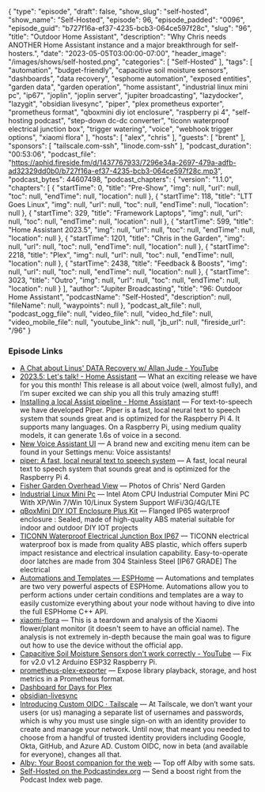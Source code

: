 {
  "type": "episode",
  "draft": false,
  "show_slug": "self-hosted",
  "show_name": "Self-Hosted",
  "episode": 96,
  "episode_padded": "0096",
  "episode_guid": "b727f16a-ef37-4235-bcb3-064ce597f28c",
  "slug": "96",
  "title": "Outdoor Home Assistant",
  "description": "Why Chris needs ANOTHER Home Assistant instance and a major breakthrough for self-hosters.",
  "date": "2023-05-05T03:00:00-07:00",
  "header_image": "/images/shows/self-hosted.png",
  "categories": [
    "Self-Hosted"
  ],
  "tags": [
    "automation",
    "budget-friendly",
    "capacitive soil moisture sensors",
    "dashboards",
    "data recovery",
    "esphome automation",
    "exposed entities",
    "garden data",
    "garden operation",
    "home assistant",
    "industrial linux mini pc",
    "ip67",
    "joplin",
    "joplin server",
    "jupiter broadcasting",
    "lazydocker",
    "lazygit",
    "obsidian livesync",
    "piper",
    "plex prometheus exporter",
    "prometheus format",
    "qboxmini diy iot enclosure",
    "raspberry pi 4",
    "self-hosting podcast",
    "step-down dc-dc converter",
    "ticonn waterproof electrical junction box",
    "trigger watering",
    "voice",
    "webhook trigger options",
    "xiaomi flora"
  ],
  "hosts": [
    "alex",
    "chris"
  ],
  "guests": [
    "brent"
  ],
  "sponsors": [
    "tailscale.com-ssh",
    "linode.com-ssh"
  ],
  "podcast_duration": "00:53:06",
  "podcast_file": "https://aphid.fireside.fm/d/1437767933/7296e34a-2697-479a-adfb-ad32329dd0b0/b727f16a-ef37-4235-bcb3-064ce597f28c.mp3",
  "podcast_bytes": 44607498,
  "podcast_chapters": {
    "version": "1.1.0",
    "chapters": [
      {
        "startTime": 0,
        "title": "Pre-Show",
        "img": null,
        "url": null,
        "toc": null,
        "endTime": null,
        "location": null
      },
      {
        "startTime": 118,
        "title": "LTT Goes Linux",
        "img": null,
        "url": null,
        "toc": null,
        "endTime": null,
        "location": null
      },
      {
        "startTime": 329,
        "title": "Framework Laptops",
        "img": null,
        "url": null,
        "toc": null,
        "endTime": null,
        "location": null
      },
      {
        "startTime": 599,
        "title": "Home Assistant 2023.5",
        "img": null,
        "url": null,
        "toc": null,
        "endTime": null,
        "location": null
      },
      {
        "startTime": 1201,
        "title": "Chris in the Garden",
        "img": null,
        "url": null,
        "toc": null,
        "endTime": null,
        "location": null
      },
      {
        "startTime": 2218,
        "title": "Plex",
        "img": null,
        "url": null,
        "toc": null,
        "endTime": null,
        "location": null
      },
      {
        "startTime": 2438,
        "title": "Feedback & Boosts",
        "img": null,
        "url": null,
        "toc": null,
        "endTime": null,
        "location": null
      },
      {
        "startTime": 3023,
        "title": "Outro",
        "img": null,
        "url": null,
        "toc": null,
        "endTime": null,
        "location": null
      }
    ],
    "author": "Jupiter Broadcasting",
    "title": "96: Outdoor Home Assistant",
    "podcastName": "Self-Hosted",
    "description": null,
    "fileName": null,
    "waypoints": null
  },
  "podcast_alt_file": null,
  "podcast_ogg_file": null,
  "video_file": null,
  "video_hd_file": null,
  "video_mobile_file": null,
  "youtube_link": null,
  "jb_url": null,
  "fireside_url": "/96"
}


### Episode Links

  * [A Chat about Linus' DATA Recovery w/ Allan Jude - YouTube](https://www.youtube.com/watch?v=uYAezxwIxUw "A Chat about Linus' DATA Recovery w/ Allan Jude - YouTube")
  * [2023.5: Let's talk! - Home Assistant](https://www.home-assistant.io/blog/2023/05/03/release-20235/ "2023.5: Let's talk! - Home Assistant") — What an exciting release we have for you this month! This release is all about voice (well, almost fully), and I’m super excited we can ship you all this truly amazing stuff!
  * [Installing a local Assist pipeline - Home Assistant](https://www.home-assistant.io/docs/assist/voice_remote_local_assistant/ "Installing a local Assist pipeline - Home Assistant") — For text-to-speech we have developed Piper. Piper is a fast, local neural text to speech system that sounds great and is optimized for the Raspberry Pi 4. It supports many languages. On a Raspberry Pi, using medium quality models, it can generate 1.6s of voice in a second.
  * [New Voice Assistant UI](https://www.home-assistant.io/blog/2023/05/03/release-20235/#manage-what-is-exposed-to-your-voice-assistants "New Voice Assistant UI") — A brand new and exciting menu item can be found in your Settings menu: Voice assistants!
  * [piper: A fast, local neural text to speech system](https://github.com/rhasspy/piper "piper: A fast, local neural text to speech system") — A fast, local neural text to speech system that sounds great and is optimized for the Raspberry Pi 4.
  * [Fisher Garden Overhead View](https://imgur.com/a/9aJEFdn "Fisher Garden Overhead View") — Photos of Chris' Nerd Garden
  * [Industrial Linux Mini Pc](https://www.aliexpress.us/item/2251832685003755.html "Industrial Linux Mini Pc") — Intel Atom CPU Industrial Computer Mini PC With XP/Win 7/Win 10/Linux System Support WiFi/3G/4G/LTE 
  * [qBoxMini DIY IOT Enclosure Plus Kit](https://www.amazon.com/qBoxMini-DIY-IOT-Enclosure-Plus/dp/B088TSP5K4 "qBoxMini DIY IOT Enclosure Plus Kit") — Flanged IP65 waterproof enclosure : Sealed, made of high-quality ABS material suitable for indoor and outdoor DIY IOT projects 
  * [TICONN Waterproof Electrical Junction Box IP67](https://www.amazon.com/TICONN-Waterproof-Electrical-Junction-Enclosure/dp/B0B87XSMVP "TICONN Waterproof Electrical Junction Box IP67") — TICONN electrical waterproof box is made from quality ABS plastic, which offers superb impact resistance and electrical insulation capability. Easy-to-operate door latches are made from 304 Stainless Steel [IP67 GRADE] The electrical 
  * [Automations and Templates — ESPHome](https://esphome.io/guides/automations.html "Automations and Templates — ESPHome") — Automations and templates are two very powerful aspects of ESPHome. Automations allow you to perform actions under certain conditions and templates are a way to easily customize everything about your node without having to dive into the full ESPHome C++ API.
  * [xiaomi-flora](https://wiki.hackerspace.pl/projects:xiaomi-flora "xiaomi-flora") — This is a teardown and analysis of the Xiaomi flower/plant monitor (it doesn't seem to have an official name). The analysis is not extremely in-depth because the main goal was to figure out how to use the device without the official app. 
  * [Capacitive Soil Moisture Sensors don't work correctly - YouTube](https://www.youtube.com/watch?v=IGP38bz-K48 "Capacitive Soil Moisture Sensors don't work correctly - YouTube") — Fix for v2.0 v1.2 Arduino ESP32 Raspberry Pi.
  * [prometheus-plex-exporter](https://github.com/jsclayton/prometheus-plex-exporter "prometheus-plex-exporter") — Expose library playback, storage, and host metrics in a Prometheus format.
  * [Dashboard for Days for Plex](https://preview.redd.it/6hh2zhqdjpwa1.jpeg?width=1678&format=pjpg&auto=webp&v=enabled&s=c90f87c0b62728a12196e305da8b1f7ffc23a813 "Dashboard for Days for Plex")
  * [obsidian-livesync](https://github.com/vrtmrz/obsidian-livesync/releases "obsidian-livesync")
  * [Introducing Custom OIDC · Tailscale](https://tailscale.com/blog/custom-oidc/ "Introducing Custom OIDC · Tailscale") — At Tailscale, we don’t want your users (or us) managing a separate list of usernames and passwords, which is why you must use single sign-on with an identity provider to create and manage your network. Until now, that meant you needed to choose from a handful of trusted identity providers including Google, Okta, GitHub, and Azure AD. Custom OIDC, now in beta (and available for everyone), changes all that.
  * [Alby: Your Boost companion for the web](https://getalby.com/ "Alby: Your Boost companion for the web") — Top off Alby with some sats.
  * [Self-Hosted on the Podcastindex.org](https://podcastindex.org/podcast/830124 "Self-Hosted on the Podcastindex.org") — Send a boost right from the Podcast Index web page.


